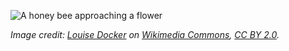 ![A honey bee approaching a flower](https://jlubin.net/assets/bee.jpg)

_Image credit: [Louise Docker](https://www.flickr.com/photos/aussiegall/) on
[Wikimedia Commons](https://commons.wikimedia.org/wiki/File:Pollinationn.jpg),
[CC BY 2.0](https://creativecommons.org/licenses/by/2.0/)._
